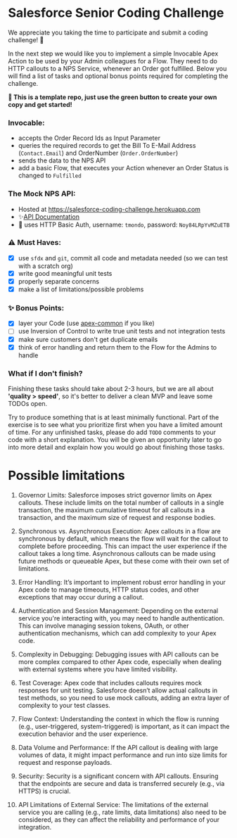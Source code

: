 # Salesforce Senior Coding Challenge

We appreciate you taking the time to participate and submit a coding challenge! 🥳

In the next step we would like you to implement a simple Invocable Apex Action to be used by your Admin colleagues for a Flow. They need to do HTTP callouts to a NPS Service, whenever an Order got fulfilled. Below you will find a list of tasks and optional bonus points required for completing the challenge.

**🚀 This is a template repo, just use the green button to create your own copy and get started!**

### Invocable:

* accepts the Order Record Ids as Input Parameter
* queries the required records to get the Bill To E-Mail Address (`Contact.Email`) and OrderNumber (`Order.OrderNumber`)
* sends the data to the NPS API
* add a basic Flow, that executes your Action whenever an Order Status is changed to `Fulfilled`

### The Mock NPS API:

* Hosted at https://salesforce-coding-challenge.herokuapp.com
* ✨[API Documentation](https://thermondo.github.io/salesforce-coding-challenge/)
* 🔐 uses HTTP Basic Auth, username: `tmondo`, password: `Noy84LRpYvMZuETB`

### ⚠️ Must Haves:

* [X] use `sfdx` and `git`, commit all code and metadata needed (so we can test with a scratch org)
* [X] write good meaningful unit tests
* [X] properly separate concerns
* [X] make a list of limitations/possible problems

### ✨ Bonus Points:

* [X] layer your Code (use [apex-common](https://github.com/apex-enterprise-patterns/fflib-apex-common) if you like)
* [ ] use Inversion of Control to write true unit tests and not integration tests
* [X] make sure customers don't get duplicate emails
* [X] think of error handling and return them to the Flow for the Admins to handle

### What if I don't finish?

Finishing these tasks should take about 2-3 hours, but we are all about **'quality > speed'**, so it's better to deliver a clean MVP and leave some TODOs open.

Try to produce something that is at least minimally functional. Part of the exercise is to see what you prioritize first when you have a limited amount of time. For any unfinished tasks, please do add `TODO` comments to your code with a short explanation. You will be given an opportunity later to go into more detail and explain how you would go about finishing those tasks.


# Possible limitations

1. Governor Limits: Salesforce imposes strict governor limits on Apex callouts. These include limits on the total number of callouts in a single transaction, the maximum cumulative timeout for all callouts in a transaction, and the maximum size of request and response bodies.

2. Synchronous vs. Asynchronous Execution: Apex callouts in a flow are synchronous by default, which means the flow will wait for the callout to complete before proceeding. This can impact the user experience if the callout takes a long time. Asynchronous callouts can be made using future methods or queueable Apex, but these come with their own set of limitations.

3. Error Handling: It’s important to implement robust error handling in your Apex code to manage timeouts, HTTP status codes, and other exceptions that may occur during a callout.

4. Authentication and Session Management: Depending on the external service you're interacting with, you may need to handle authentication. This can involve managing session tokens, OAuth, or other authentication mechanisms, which can add complexity to your Apex code.

5. Complexity in Debugging: Debugging issues with API callouts can be more complex compared to other Apex code, especially when dealing with external systems where you have limited visibility.

6. Test Coverage: Apex code that includes callouts requires mock responses for unit testing. Salesforce doesn’t allow actual callouts in test methods, so you need to use mock callouts, adding an extra layer of complexity to your test classes.

7. Flow Context: Understanding the context in which the flow is running (e.g., user-triggered, system-triggered) is important, as it can impact the execution behavior and the user experience.

8. Data Volume and Performance: If the API callout is dealing with large volumes of data, it might impact performance and run into size limits for request and response payloads.

9. Security: Security is a significant concern with API callouts. Ensuring that the endpoints are secure and data is transferred securely (e.g., via HTTPS) is crucial.

10. API Limitations of External Service: The limitations of the external service you are calling (e.g., rate limits, data limitations) also need to be considered, as they can affect the reliability and performance of your integration.